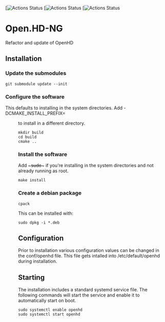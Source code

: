 [![Actions Status](https://github.com/webbbn/Open.HD-NG/workflows/amd64/badge.svg)  [![Actions Status](https://github.com/webbbn/Open.HD-NG/workflows/arm32v7-bionic/badge.svg) [![Actions Status](https://github.com/webbbn/Open.HD-NG/workflows/raspi-buster/badge.svg)

# Open.HD-NG
Refactor and update of OpenHD

## Installation

### Update the submodules
~~~
git submodule update --init
~~~
### Configure the software
This defaults to installing in the system directories. Add -DCMAKE_INSTALL_PREFIX=<dir> to install in a different directory.
~~~
mkdir build
cd build
cmake ..
~~~
### Install the software
Add ~~~sudo~~~ if you're installing in the system directories and not already running as root.
~~~
make install
~~~
### Create a debian package
~~~
cpack
~~~
This can be installed with:
~~~
sudo dpkg -i *.deb
~~~
## Configuration
Prior to installation various configuration values can be changed in the conf/openhd file. This file gets intalled into /etc/default/openhd during installation.
## Starting
The installation includes a standard systemd service file. The following commands will start the service and enable it to automatically start on boot.
~~~
sudo systemctl enable openhd
sudo systemctl start openhd
~~~
